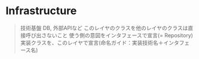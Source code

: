 # Infrastructure

> 技術基盤
> DB, 外部APIなど
> このレイヤのクラスを他のレイヤのクラスは直接呼び出さないこと
> 使う側の意図をインタフェースで宣言(= Repository)
> 実装クラスを、このレイヤで宣言(命名ガイド：実装技術名＋インタフェース名)
